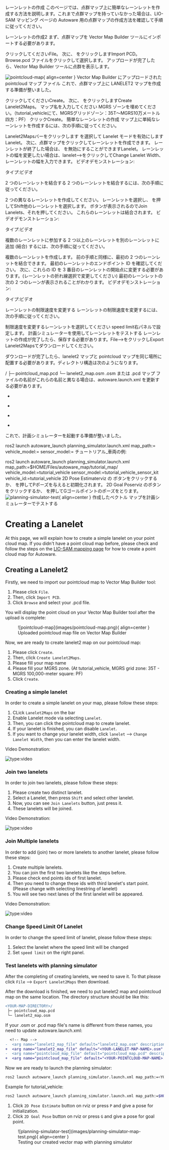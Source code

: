レーンレットの作成
このページでは、点群マップ上に簡単なレーンレットを作成する方法を説明します。これまで点群マップを持っていなかった場合は、LIO-SAM マッピング ページの Autoware 用の点群マップの作成方法を確認して手順に従ってください。

レーンレットの作成2
まず、点群マップを Vector Map Builder ツールにインポートする必要があります。

クリックしてくださいFile。
次に、 をクリックしますImport PCD。
Browse.pcd ファイルをクリックして選択します。
アップロードが完了したら、Vector Map Builder ツールに点群を表示します。

![pointcloud-map](images/pointcloud-map.png){ align=center } Vector Map Builder にアップロードされた pointcloud マップ ファイル
これで、点群マップ上に LANELET2 マップを作成する準備が整いました。

クリックしてくださいCreate。
次に、 をクリックしますCreate Lanelet2Maps。
マップ名を入力してください
MGRS ゾーンを埋めてください。（tutorial_vehicleにて、MGRSグリッドゾーン：35T～MGRS10万メートル四方：PF）
クリックCreate。
簡単なレーンレットの作成
マップ上に単純なレーンレットを作成するには、次の手順に従ってください。

Lanelet2Mapsバーをクリックします
を選択して Lanelet モードを有効にしますLanelet。
次に、点群マップをクリックしてレーンレットを作成できます。
レーンレットが終了した場合は、 を無効にすることができますLanelet。
レーンレットの幅を変更したい場合は、lanelet-->をクリックしてChange Lanelet Width、レーンレットの幅を入力できます。
ビデオデモンストレーション:

タイプ:ビデオ

2 つのレーンレットを結合する
2 つのレーンレットを結合するには、次の手順に従ってください。

2 つの異なるレーンレットを作成してください。
レーンレットを選択し、 を押してShift他のレーンレットを選択します。
ボタンが表示されるのでJoin Lanelets、それを押してください。
これらのレーンレットは結合されます。
ビデオデモンストレーション:

タイプ:ビデオ

複数のレーンレットに参加する
2 つ以上のレーンレットを別のレーンレットに追加 (結合) するには、次の手順に従ってください。

複数のレーンレットを作成します。
前の手順と同様に、最初の 2 つのレーンレットを結合できます。
最初のレーンレットのエンドポイント ID を確認してください。
次に、これらの ID を 3 番目のレーンレットの開始点に変更する必要があります。(レーンレットの折れ線選択で変更してください)
最初のレーンレットの次の 2 つのレーンが表示されることがわかります。
ビデオデモンストレーション:

タイプ:ビデオ

レーンレットの制限速度を変更する
レーンレットの制限速度を変更するには、次の手順に従ってください。

制限速度を変更するレーンレットを選択してください
speed limit右パネルで設定します。
計画シミュレーターを使用してレーンレットをテストする
レーンレットの作成が完了したら、保存する必要があります。File-->をクリックしExport Lanelet2Mapsてダウンロードしてください。

ダウンロードが完了したら、lanelet2 マップと pointcloud マップを同じ場所に配置する必要があります。ディレクトリ構造は次のようになります。

<YOUR-MAP-DIRECTORY>/
 ├─ pointcloud_map.pcd
 └─ lanelet2_map.osm
.osm または .pcd マップ ファイルの名前がこれらの名前と異なる場合は、autoware.launch.xml を更新する必要があります。

  <!-- Map -->
-  <arg name="lanelet2_map_file" default="lanelet2_map.osm" description="lanelet2 map file name"/>
+  <arg name="lanelet2_map_file" default="<YOUR-LANELET-MAP-NAME>.osm" description="lanelet2 map file name"/>
-  <arg name="pointcloud_map_file" default="pointcloud_map.pcd" description="pointcloud map file name"/>
+  <arg name="pointcloud_map_file" default="<YOUR-POINTCLOUD-MAP-NAME>.pcd" description="pointcloud map file name"/>
これで、計画シミュレーターを起動する準備が整いました。

ros2 launch autoware_launch planning_simulator.launch.xml map_path:=<YOUR-MAP-FOLDER-DIR> vehicle_model:=<YOUR-VEHICLE-MODEL> sensor_model:=<YOUR-SENSOR-KIT>
チュートリアル_車両の例:

ros2 launch autoware_launch planning_simulator.launch.xml map_path:=$HOME/Files/autoware_map/tutorial_map/ vehicle_model:=tutorial_vehicle sensor_model:=tutorial_vehicle_sensor_kit vehicle_id:=tutorial_vehicle
2D Pose Estimaterviz の ボタンをクリックするか、 を押してPポーズを与えると初期化されます。
2D Goal Poserviz のボタンをクリックするか、 を押してGゴールポイントのポーズをとります。
![planning-simulator-test](images/planning-simulator-map-test.png){ align=center } 作成したベクトル マップを計画シミュレーターでテストする
# Creating a Lanelet

At this page, we will explain how to create a simple lanelet on your point cloud map.
If you didn't have a point cloud map before,
please check
and follow the steps on the [LIO-SAM mapping page](../../open-source-slam/lio-sam)
for how to create a point cloud map for Autoware.

## Creating a Lanelet2

Firstly, we need to import our pointcloud map to Vector Map Builder tool:

1. Please click `File`.
2. Then, click `Import PCD`.
3. Click `Browse` and select your .pcd file.

You will display the point cloud on your Vector Map Builder tool after the upload is complete:

<figure markdown>
  ![pointcloud-map](images/pointcloud-map.png){ align=center }
  <figcaption>
    Uploaded pointcloud map file on Vector Map Builder
  </figcaption>
</figure>

Now, we are ready to create lanelet2 map on our pointcloud map:

1. Please click `Create`.
2. Then, click `Create Lanelet2Maps`.
3. Please fill your map name
4. Please fill your MGRS zone. (At tutorial_vehicle, MGRS grid zone: 35T - MGRS 100,000-meter square: PF)
5. Click `Create`.

### Creating a simple lanelet

In order to create a simple lanelet on your map, please follow these steps:

1. CLick `Lanelet2Maps` on the bar
2. Enable Lanelet mode via selecting `Lanelet`.
3. Then, you can click the pointcloud map to create lanelet.
4. If your lanelet is finished, you can disable `Lanelet`.
5. If you want to change your lanelet width, click `lanelet` --> `Change Lanelet Width`, then you can enter the lanelet width.

Video Demonstration:

![type:video](https://youtube.com/embed/183PHi84AeU)

### Join two lanelets

In order to join two lanelets, please follow these steps:

1. Please create two distinct lanelet.
2. Select a Lanelet, then press `Shift` and select other lanelet.
3. Now, you can see `Join Lanelets` button, just press it.
4. These lanelets will be joined.

Video Demonstration:

![type:video](https://youtube.com/embed/_tHilFUKDQc)

### Join Multiple lanelets

In order to add (join) two or more lanelets to another lanelet, please follow these steps:

1. Create multiple lanelets.
2. You can join the first two lanelets like the steps before.
3. Please check end points ids of first lanelet.
4. Then you need to change these ids with third lanelet's start point. (Please change with selecting linestring of lanelet)
5. You will see two next lanes of the first lanelet will be appeared.

Video Demonstration:

![type:video](https://youtube.com/embed/l5ZnL0Cjmnk)

### Change Speed Limit Of Lanelet

In order to change the speed limit of lanelet, please follow these steps:

1. Select the lanelet where the speed limit will be changed
2. Set `speed limit` on the right panel.

### Test lanelets with planning simulator

After the completing of creating lanelets, we need to save it.
To that please click `File` --> `Export Lanelet2Maps` then download.

After the download is finished,
we need to put lanelet2 map and pointcloud map on the same location.
The directory structure should be like this:

```diff
<YOUR-MAP-DIRECTORY>/
 ├─ pointcloud_map.pcd
 └─ lanelet2_map.osm
```

If your .osm or .pcd map file's name is different from these names,
you need to update autoware.launch.xml:

```diff
  <!-- Map -->
-  <arg name="lanelet2_map_file" default="lanelet2_map.osm" description="lanelet2 map file name"/>
+  <arg name="lanelet2_map_file" default="<YOUR-LANELET-MAP-NAME>.osm" description="lanelet2 map file name"/>
-  <arg name="pointcloud_map_file" default="pointcloud_map.pcd" description="pointcloud map file name"/>
+  <arg name="pointcloud_map_file" default="<YOUR-POINTCLOUD-MAP-NAME>.pcd" description="pointcloud map file name"/>
```

Now we are ready to launch the planning simulator:

```bash
ros2 launch autoware_launch planning_simulator.launch.xml map_path:=<YOUR-MAP-FOLDER-DIR> vehicle_model:=<YOUR-VEHICLE-MODEL> sensor_model:=<YOUR-SENSOR-KIT>
```

Example for tutorial_vehicle:

```bash
ros2 launch autoware_launch planning_simulator.launch.xml map_path:=$HOME/Files/autoware_map/tutorial_map/ vehicle_model:=tutorial_vehicle sensor_model:=tutorial_vehicle_sensor_kit vehicle_id:=tutorial_vehicle
```

1. Click `2D Pose Estimate` button on rviz or press `P` and give a pose for initialization.
2. Click `2D Goal Pose` button on rviz or press `G` and give a pose for goal point.

<figure markdown>
  ![planning-simulator-test](images/planning-simulator-map-test.png){ align=center }
  <figcaption>
    Testing our created vector map with planning simulator
  </figcaption>
</figure>
